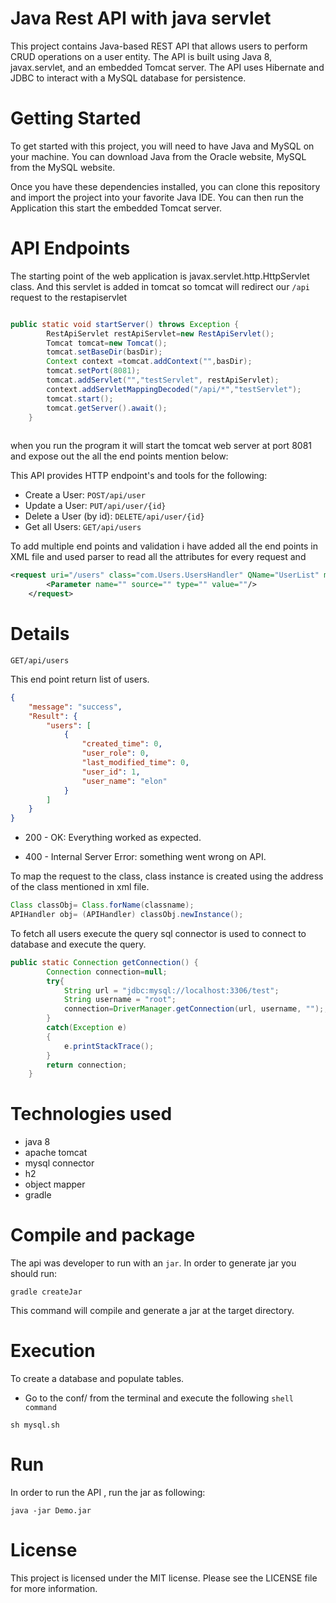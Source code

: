 # Java Rest API with java servlet

This project contains Java-based REST API that allows users to perform CRUD operations on a user entity. The API is built using Java 8, javax.servlet, and an embedded Tomcat server. The API uses Hibernate and JDBC to interact with a MySQL database for persistence.

# Getting Started
To get started with this project, you will need to have Java and MySQL on your machine. You can download Java from the Oracle website, MySQL from the MySQL website.

Once you have these dependencies installed, you can clone this repository and import the project into your favorite Java IDE. You can then run the Application this start the embedded Tomcat server.

# API Endpoints

The starting point of the web application is javax.servlet.http.HttpServlet class. And this servlet is added in tomcat so tomcat will redirect our `/api` request to the restapiservlet

```java

public static void startServer() throws Exception {
        RestApiServlet restApiServlet=new RestApiServlet();
        Tomcat tomcat=new Tomcat();
        tomcat.setBaseDir(basDir);
        Context context =tomcat.addContext("",basDir);
        tomcat.setPort(8081);
        tomcat.addServlet("","testServlet", restApiServlet);
        context.addServletMappingDecoded("/api/*","testServlet");
        tomcat.start();
        tomcat.getServer().await();
    }
    
```   

when you run the program it will start the tomcat web server at port 8081 and expose out the  all the end points mention below:

This API provides HTTP endpoint's and tools for the following: 
- Create a User: `POST/api/user`
- Update a User: `PUT/api/user/{id}`
- Delete a User (by id): `DELETE/api/user/{id}` 
- Get all Users: `GET/api/users`

To add multiple end points and validation i have added all the end points in XML file and  used parser to read all the attributes for every request and 

```xml
<request uri="/users" class="com.Users.UsersHandler" QName="UserList" method="GET" EntityName="com.Model.UserObject">
        <Parameter name="" source="" type="" value=""/>
    </request>
```  


# Details

`GET/api/users`

This end point return list of users.

```json
{
    "message": "success",
    "Result": {
        "users": [
            {
                "created_time": 0,
                "user_role": 0,
                "last_modified_time": 0,
                "user_id": 1,
                "user_name": "elon"
            }
        ]
    }
}

```
- 200 - OK: Everything worked as expected.

- 400 - Internal Server Error: something went wrong on API.

To map the request to the class, class instance is created using the address of the class mentioned in xml file.

```java
Class classObj= Class.forName(classname);
APIHandler obj= (APIHandler) classObj.newInstance();

```

To fetch all users execute the query sql connector is used to connect to database and execute the query.

```java
public static Connection getConnection() {
        Connection connection=null;
        try{
            String url = "jdbc:mysql://localhost:3306/test";
            String username = "root";
            connection=DriverManager.getConnection(url, username, "");;
        }
        catch(Exception e)
        {
            e.printStackTrace();
        }
        return connection;
    }
```   

# Technologies used

- java 8
- apache tomcat
- mysql connector
- h2
- object mapper
- gradle

# Compile and package

The api was developer to run with an `jar`. In order to generate jar you should run:
```
gradle createJar
```
This command will compile and generate a jar at the target directory.

# Execution

To create a database and populate tables.

- Go to the conf/ from the terminal and execute the following `shell command`
```shell
sh mysql.sh
```
# Run

In order to run the API , run the jar as following:

```command
java -jar Demo.jar
```
# License
This project is licensed under the MIT license. Please see the LICENSE file for more information.
